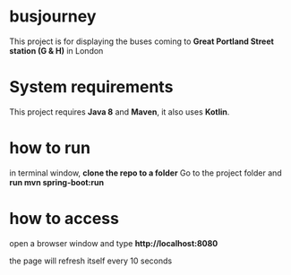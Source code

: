 # busjourney
This project is for displaying the buses coming to **Great Portland Street station (G & H)** in London

# System requirements
This project requires **Java 8** and **Maven**, it also uses **Kotlin**.

# how to run
in terminal window, **clone the repo to a folder** 
Go to the project folder and **run mvn spring-boot:run**

# how to access 
open a browser window and type **http://localhost:8080**

the page will refresh itself every 10 seconds

